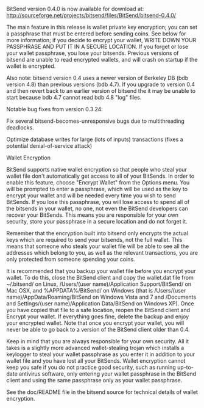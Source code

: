 BitSend version 0.4.0 is now available for download at:
http://sourceforge.net/projects/bitsend/files/BitSend/bitsend-0.4.0/

The main feature in this release is wallet private key encryption;
you can set a passphrase that must be entered before sending coins.
See below for more information; if you decide to encrypt your wallet,
WRITE DOWN YOUR PASSPHRASE AND PUT IT IN A SECURE LOCATION. If you
forget or lose your wallet passphrase, you lose your bitsends.
Previous versions of bitsend are unable to read encrypted wallets,
and will crash on startup if the wallet is encrypted.

Also note: bitsend version 0.4 uses a newer version of Berkeley DB
(bdb version 4.8) than previous versions (bdb 4.7). If you upgrade
to version 0.4 and then revert back to an earlier version of bitsend
the it may be unable to start because bdb 4.7 cannot read bdb 4.8
"log" files.


Notable bug fixes from version 0.3.24:

Fix several bitsend-becomes-unresponsive bugs due to multithreading
deadlocks.

Optimize database writes for large (lots of inputs) transactions
(fixes a potential denial-of-service attack)


Wallet Encryption

BitSend supports native wallet encryption so that people who steal your
wallet file don't automatically get access to all of your BitSends.
In order to enable this feature, choose "Encrypt Wallet" from the
Options menu.  You will be prompted to enter a passphrase, which
will be used as the key to encrypt your wallet and will be needed
every time you wish to send BitSends.  If you lose this passphrase,
you will lose access to spend all of the bitsends in your wallet,
no one, not even the BitSend developers can recover your BitSends.
This means you are responsible for your own security, store your
passphrase in a secure location and do not forget it.

Remember that the encryption built into bitsend only encrypts the
actual keys which are required to send your bitsends, not the full
wallet.  This means that someone who steals your wallet file will
be able to see all the addresses which belong to you, as well as the
relevant transactions, you are only protected from someone spending
your coins.

It is recommended that you backup your wallet file before you
encrypt your wallet.  To do this, close the BitSend client and
copy the wallet.dat file from ~/.bitsend/ on Linux, /Users/(user
name)/Application Support/BitSend/ on Mac OSX, and %APPDATA%/BitSend/
on Windows (that is /Users/(user name)/AppData/Roaming/BitSend on
Windows Vista and 7 and /Documents and Settings/(user name)/Application
Data/BitSend on Windows XP).  Once you have copied that file to a
safe location, reopen the BitSend client and Encrypt your wallet.
If everything goes fine, delete the backup and enjoy your encrypted
wallet.  Note that once you encrypt your wallet, you will never be
able to go back to a version of the BitSend client older than 0.4.

Keep in mind that you are always responsible for your own security.
All it takes is a slightly more advanced wallet-stealing trojan which
installs a keylogger to steal your wallet passphrase as you enter it
in addition to your wallet file and you have lost all your BitSends.
Wallet encryption cannot keep you safe if you do not practice
good security, such as running up-to-date antivirus software, only
entering your wallet passphrase in the BitSend client and using the
same passphrase only as your wallet passphrase.

See the doc/README file in the bitsend source for technical details
of wallet encryption.
